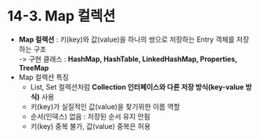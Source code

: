 # 14-3. Map 컬렉션

- **Map 컬렉션** : 키(key)와 값(value)을 하나의 쌍으로 저장하는 Entry 객체를 저장하는 구조  
-> 구현 클래스 : **HashMap, HashTable, LinkedHashMap, Properties, TreeMap**  
- Map 컬렉션 특징 
    - List, Set 컬렉션처럼 **Collection 인터페이스와 다른 저장 방식(key-value 방식)** 사용
    - 키(key)가 실질적인 값(value)을 찾기위한 이름 역할
    - 순서(인덱스) 없음 : 저장된 순서 유지 안됨
    - 키(key) 중복 불가, 값(value) 중복은 허용

